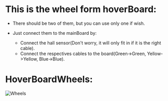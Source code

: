 # This is the wheel form hoverBoard:

 * There should be two of them, but you can use only one if wish.
 
 * Just connect them to the mainBoard by:
 
   * Connect the hall sensor(Don't worry, it will only fit in if it is the right cable).
   * Connect the respectives cables to the board(Green->Green, Yellow->Yellow, Blue->Blue).
   
   
# HoverBoardWheels:

![Wheels](https://github.com/arcanjolevi/Wheel_Chair_HoverBoard/blob/master/pictures/circuits/whells/whell.jpeg)   
